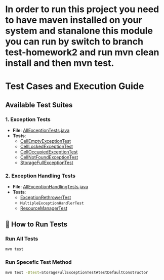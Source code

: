 # In order to run this project you need to have maven installed on your system and stanalone this module you can run by switch to branch test-homework2 and run mvn clean install and then mvn test.

# Test Cases and Execution Guide

##  Available Test Suites

### 1. Exception Tests
- **File**: [AllExceptionTests.java](cci:7://file:///Users/usmaanrangrez/Desktop/Homework2Seperate/src/test/java/storage/exceptions/AllExceptionTests.java:0:0-0:0)
- **Tests**:
  - [CellEmptyExceptionTest](cci:2://file:///Users/usmaanrangrez/Desktop/Homework2Seperate/src/test/java/storage/exceptions/CellEmptyExceptionTest.java:6:0-19:1)
  - [CellLockedExceptionTest](cci:2://file:///Users/usmaanrangrez/Desktop/Homework2Seperate/src/test/java/storage/exceptions/CellLockedExceptionTest.java:7:0-9:35)
  - [CellOccupiedExceptionTest](cci:2://file:///Users/usmaanrangrez/Desktop/Homework2Seperate/src/test/java/storage/exceptions/CellOccupiedExceptionTest.java:7:0-9:36)
  - [CellNotFoundExceptionTest](cci:2://file:///Users/usmaanrangrez/Desktop/Homework2Seperate/src/test/java/storage/exceptions/CellNotFoundExceptionTest.java:7:0-9:35)
  - [StorageFullExceptionTest](cci:2://file:///Users/usmaanrangrez/Desktop/Homework2Seperate/src/test/java/storage/exceptions/StorageFullExceptionTest.java:6:0-9:68)

### 2. Exception Handling Tests
- **File**: [AllExceptionHandlingTests.java](cci:7://file:///Users/usmaanrangrez/Desktop/Homework2Seperate/src/test/java/storage/exceptionhandling/AllExceptionHandlingTests.java:0:0-0:0)
- **Tests**:
  - [ExceptionRethrowerTest](cci:2://file:///Users/usmaanrangrez/Desktop/Homework2Seperate/src/test/java/storage/exceptionhandling/ExceptionRethrowerTest.java:8:0-49:1)
  - `MultipleExceptionHandlerTest`
  - [ResourceManagerTest](cci:2://file:///Users/usmaanrangrez/Desktop/Homework2Seperate/src/test/java/storage/exceptionhandling/ResourceManagerTest.java:15:0-72:1)

## 🚀 How to Run Tests

### Run All Tests
```bash
mvn test
```
### Run Specefic Test Method
```bash
mvn test -Dtest=StorageFullExceptionTest#testDefaultConstructor
```